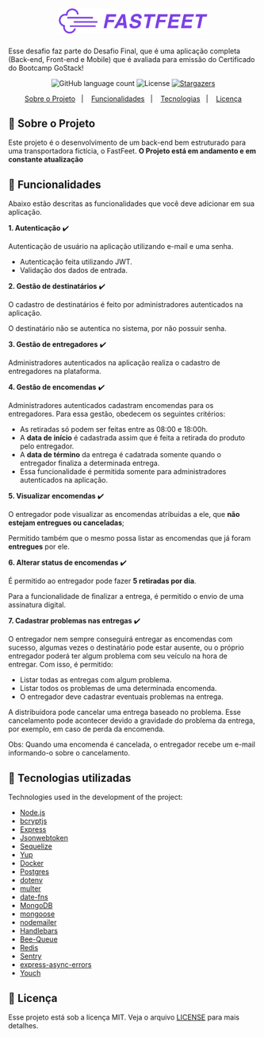 <h1 align="center">
  <img alt="Fastfeet" title="Fastfeet" src=".github/logo.png" width="300px" />
</h1>

<p>Esse desafio faz parte do Desafio Final, que é uma aplicação completa (Back-end, Front-end e Mobile) que é avaliada para emissão do Certificado do Bootcamp GoStack!</p>

<p align="center">
  <img alt="GitHub language count" src="https://img.shields.io/github/languages/count/rlocatelli9/backend-FastFeet?color=%2304D361">

  <img alt="License" src="https://img.shields.io/badge/license-MIT-%2304D361">

  <a href="https://github.com/rlocatelli9/backend-FastFeet/stargazers">
    <img alt="Stargazers" src="https://img.shields.io/github/stars/rlocatelli9/backend-FastFeet?style=social">
  </a>
</p>

<p align="center">
  <a href="#rocket-sobre-o-projeto">Sobre o Projeto</a>&nbsp;&nbsp;&nbsp;|&nbsp;&nbsp;&nbsp;
  <a href="#rocket-funcionalidades">Funcionalidades</a>&nbsp;&nbsp;&nbsp;|&nbsp;&nbsp;&nbsp;
  <a href="#rocket-tecnologias-utilizadas">Tecnologias</a>&nbsp;&nbsp;&nbsp;|&nbsp;&nbsp;&nbsp;
  <a href="#memo-licença">Licença</a>
</p>

## :rocket: Sobre o Projeto

Este projeto é o desenvolvimento de um back-end bem estruturado para uma transportadora fictícia, o FastFeet. **O Projeto está em andamento e em constante atualização**

## :rocket: Funcionalidades

Abaixo estão descritas as funcionalidades que você deve adicionar em sua aplicação.

**1. Autenticação** :heavy_check_mark:

Autenticação de usuário na aplicação utilizando e-mail e uma senha.

- Autenticação feita utilizando JWT.
- Validação dos dados de entrada.

**2. Gestão de destinatários** :heavy_check_mark:

O cadastro de destinatários é feito por administradores autenticados na aplicação.

O destinatário não se autentica no sistema, por não possuir senha.

**3. Gestão de entregadores** :heavy_check_mark:

Administradores autenticados na aplicação realiza o cadastro de entregadores na plataforma.

**4. Gestão de encomendas** :heavy_check_mark:

Administradores autenticados cadastram encomendas para os entregadores. Para essa gestão, obedecem os seguintes critérios:

- As retiradas só podem ser feitas entre as 08:00 e 18:00h.
- A **data de início** é cadastrada assim que é feita a retirada do produto pelo entregador.
- A **data de término** da entrega é cadatrada somente quando o entregador finaliza a determinada entrega.
- Essa funcionalidade é permitida somente para administradores autenticados na aplicação.

**5. Visualizar encomendas** :heavy_check_mark:

O entregador pode visualizar as encomendas atribuidas a ele, que **não estejam entregues ou canceladas**;

Permitido também que o mesmo possa listar as encomendas que já foram **entregues** por ele.

**6. Alterar status de encomendas** :heavy_check_mark:

É permitido ao entregador pode fazer **5 retiradas por dia**.

Para a funcionalidade de finalizar a entrega, é permitido o envio de uma assinatura digital.

**7. Cadastrar problemas nas entregas** :heavy_check_mark:

O entregador nem sempre conseguirá entregar as encomendas com sucesso, algumas vezes o destinatário pode estar ausente, ou o próprio entregador poderá ter algum problema com seu veículo na hora de entregar. Com isso, é permitido:

- Listar todas as entregas com algum problema.
- Listar todos os problemas de uma determinada encomenda.
- O entregador deve cadastrar eventuais problemas na entrega.

A distribuidora pode cancelar uma entrega baseado no problema. Esse cancelamento pode acontecer devido a gravidade do problema da entrega, por exemplo, em caso de perda da encomenda.

Obs: Quando uma encomenda é cancelada, o entregador recebe um e-mail informando-o sobre o cancelamento.

## :rocket: Tecnologias utilizadas

Technologies used in the development of the project:

- [Node.js](https://nodejs.org/en/)
- [bcryptjs](https://www.npmjs.com/package/bcryptjs)
- [Express](https://expressjs.com/)
- [Jsonwebtoken](https://jwt.io/)
- [Sequelize](https://sequelize.org/)
- [Yup](https://github.com/jquense/yup)
- [Docker](https://www.docker.com/)
- [Postgres](https://www.postgresql.org/)
- [dotenv](https://www.npmjs.com/package/dotenv)
- [multer](https://github.com/expressjs/multer)
- [date-fns](https://date-fns.org/)
- [MongoDB](https://www.mongodb.com/)
- [mongoose](https://mongoosejs.com/)
- [nodemailer](https://nodemailer.com/about/)
- [Handlebars](https://handlebarsjs.com/)
- [Bee-Queue](https://github.com/bee-queue/bee-queue)
- [Redis](https://redis.io/)
- [Sentry](https://sentry.io/)
- [express-async-errors](npmjs.com/package/express-async-errors)
- [Youch](https://www.npmjs.com/package/youch)

## :memo: Licença

Esse projeto está sob a licença MIT. Veja o arquivo [LICENSE](LICENSE.md) para mais detalhes.
